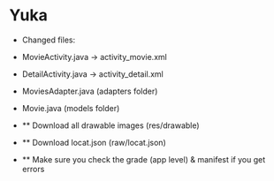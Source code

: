 # Yuka
- Changed files:
- MovieActivity.java  -> activity_movie.xml
- DetailActivity.java  -> activity_detail.xml
- MoviesAdapter.java (adapters folder)
- Movie.java (models folder)

- ** Download all drawable images (res/drawable)
- ** Download locat.json (raw/locat.json)
- ** Make sure you check the grade (app level) & manifest if you get errors
